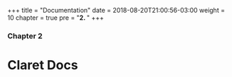 +++
title = "Documentation"
date = 2018-08-20T21:00:56-03:00
weight = 10
chapter = true
pre = "<b>2. </b>"
+++

### Chapter 2

# Claret Docs
